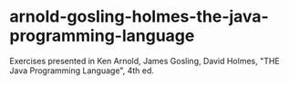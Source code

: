 # arnold-gosling-holmes-the-java-programming-language
Exercises presented in Ken Arnold, James Gosling, David Holmes, "THE Java Programming Language", 4th ed.
